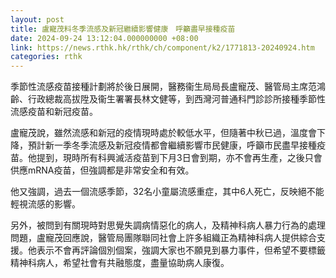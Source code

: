 ```yaml
---
layout: post
title: 盧寵茂料冬季流感及新冠繼續影響健康　呼籲盡早接種疫苗
date: 2024-09-24 13:12:04.000000000 +08:00
link: https://news.rthk.hk/rthk/ch/component/k2/1771813-20240924.htm
categories: rthk
---
```


季節性流感疫苗接種計劃將於後日展開，醫務衞生局局長盧寵茂、醫管局主席范鴻齡、行政總裁高拔陞及衞生署署長林文健等，到西灣河普通科門診診所接種季節性流感疫苗和新冠疫苗。

盧寵茂說，雖然流感和新冠的疫情現時處於較低水平，但隨著中秋已過，溫度會下降，預計新一季冬季流感及新冠疫情都會繼續影響市民健康，呼籲市民盡早接種疫苗。他提到，現時所有科興滅活疫苗到下月3日會到期，亦不會再生產，之後只會供應mRNA疫苗，但強調都是非常安全和有效。

他又強調，過去一個流感季節，32名小童屬流感重症，其中6人死亡，反映絕不能輕視流感的影響。

另外，被問到有關現時對思覺失調病情惡化的病人，及精神科病人暴力行為的處理問題，盧寵茂回應說，醫管局團隊聯同社會上許多組織正為精神科病人提供綜合支援。他表示不會再評論個別個案，強調大家也不願見到暴力事件，但希望不要標籤精神科病人，希望社會有共融態度，盡量協助病人康復。
